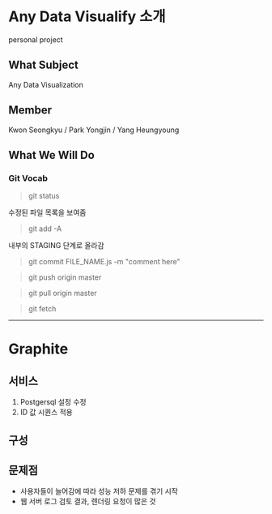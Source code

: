 # Any Data Visualify 소개

personal project

## What Subject

Any Data Visualization

## Member

Kwon Seongkyu / Park Yongjin / Yang Heungyoung

## What We Will Do

### Git Vocab

> git status

수정된 파일 목록을 보여줌

> git add -A

내부의 STAGING 단계로 올라감

> git commit FILE_NAME.js -m "comment here"

> git push origin master

> git pull origin master

> git fetch

------

# Graphite

## 서비스
 1. Postgersql 설정 수정 
 2. ID 값 시퀀스 적용 



## 구성



## 문제점

- 사용자들이 늘어감에 따라 성능 저하 문제를 겪기 시작
- 웹 서버 로그 검토 결과, 렌더링 요청이 많은 것